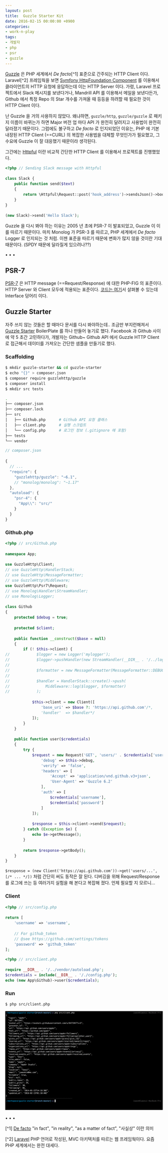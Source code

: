 ```yaml
---
layout: post
title:  Guzzle Starter Kit
date: 2016-02-15 00:00:00 +0900
categories:
- work-n-play
tags:
- 개발자
- php
- psr
- guzzle
---
```

[Guzzle](http://docs.guzzlephp.org/en/latest/) 은 PHP 세계에서 *De facto*[^1] 표준으로 간주되는 HTTP Client 이다. Laravel[^2] 프레임웍을 보면 [Symfony HttpFoundation Component](https://github.com/symfony/http-foundation) 를 이용해서 클라이언트의 HTTP 요청에 응답하는데 이는 HTTP Server 이다. 가령, Laravel 프로젝트에서 Slack 메시지를 보낸다거나, Mandrill API 를 이용해서 메일을 보낸다든가, Github 에서 특정 Repo 의 Star 개수를 가져올 때 등등을 하려할 때 필요한 것이 HTTP Client 이다.

난 Guzzle 을 거의 사용하지 않았다. 왜냐하면, `guzzle/http`, `guzzle/guzzle` 로 패키지 이름이 바뀌는가 하면 Major 버전 업 마다 API 가 완전히 달려지고 사용법이 완전히 달라졌기 때문이다. 그럼에도 불구하고 *De facto* 로 인지되었던 이유는, PHP 에 기본 내장된 HTTP Client (==CURL) 의 복잡한 사용법을 대체할 무엇인가가 필요했고, 그 수요에 Guzzle 이 잘 대응했기 때문이라 생각된다.

그간에는 [Httpful](https://github.com/nategood/httpful) 이란 비교적 간단한 HTTP Client 를 이용해서 프로젝트를 진행했었다.

```php
<?php // Sending Slack message with Httpful

class Slack {
    public function send($text)
    {
        return \Httpful\Request::post('hook_address')->sendsJson()->body(['text' => $text])->send();    
    }
}

(new Slack)->send('Hello Slack');
```

Guzzle 을 다시 봐야 하는 이유는 2005 년 초에 PSR-7 이 발표되었고, Guzzle 이 이를 따르기 때문이다. 마치 Monolog 가 PSR-3 를 따르고, PHP 세계에서 *De facto* Logger 로 인지되는 것 처럼. 이젠 표준을 따르기 때문에 변화가 많지 않을 것이란 기대 때문이다. (SPDY 때문에 달라질게 있으려나??)

<!--more-->
<div class="spacer">• • •</div>

## PSR-7

[PSR-7](http://www.php-fig.org/psr/psr-7/) 은 HTTP message (==Request/Response) 에 대한 PHP-FIG 의 표준이다. HTTP Server 와 Client 모두에 적용되는 표준이다. [코드는 여기](https://github.com/php-fig/http-message)서 살펴볼 수 있는데 Interface 덩어리 이다.

## Guzzle Starter

자주 쓰지 않는 것들은 할 때마다 문서를 다시 봐야하는데.. 조금만 부지런해져서 [Guzzle Starter](https://github.com/appkr/guzzle-starter) BoilerPlate 를 하나 만들어 놓기로 했다. Facebook 과 Github 사이에 약 5 초간 고민하다가, 개발자는 Github~ Github API 에서 Guzzle HTTP Client 로 접근해서 데이터를 가져오는 간단한 샘플을 만들기로 했다.  

### Scaffolding

```bash
$ mkdir guzzle-starter && cd guzzle-starter
$ echo "{}" > composer.json
$ composer require guzzlehttp/guzzle
$ composer install
$ mkdir src tests
```

```bash
.
├── composer.json
├── composer.lock
├── src
│   ├── Github.php      # Github API 요청 클래스
│   ├── client.php      # 실행 스크립트
│   └── config.php      # 로그인 정보 (.gitignore 에 포함)
├── tests
└── vendor
```

```javascript
// composer.json

{
  // ...
  "require": {
    "guzzlehttp/guzzle": "~6.1",
    // "monolog/monolog": "~1.17"
  },
  "autoload": {
    "psr-4": {
      "App\\": "src/"
    }
  }
}
```

### Github.php

```php
<?php // src/Github.php

namespace App;

use GuzzleHttp\Client;
// use GuzzleHttp\HandlerStack;
// use GuzzleHttp\MessageFormatter;
// use GuzzleHttp\Middleware;
use GuzzleHttp\Psr7\Request;
// use Monolog\Handler\StreamHandler;
// use Monolog\Logger;

class Github
{
    protected $debug = true;

    protected $client;

    public function __construct($base = null)
    {
        if (! $this->client) {
//            $logger = new Logger('mylogger');
//            $logger->pushHandler(new StreamHandler(__DIR__ . '/../logs/log.txt'));
//
//            $formatter = new MessageFormatter(MessageFormatter::DEBUG);
//
//            $handler = HandlerStack::create()->push(
//                Middleware::log($logger, $formatter)
//            );

            $this->client = new Client([
                'base_uri' => $base ?: 'https://api.github.com'/*,
                'handler'  => $handler*/
            ]);
        }
    }

    public function user($credentials)
    {
        try {
            $request = new Request('GET', 'users/' . $credentials['username'], [
                'debug' => $this->debug,
                'verify' => 'false',
                'headers' => [
                    'Accept' => 'application/vnd.github.v3+json',
                    'User-Agent' => 'Guzzle 6.2'
                ],
                'auth' => [
                    $credentials['username'],
                    $credentials['password']
                ]
            ]);

            $response = $this->client->send($request);
        } catch (Exception $e) {
            echo $e->getMessage();
        }

        return $response->getBody();
    }
}
```

`$response = (new Client('https://api.github.com'))->get('users/...', [/* ... */])` 처럼 간단히 써도 동작은 잘 된다. 디버깅을 위해 Request/Response 를 로그에 쓰는 등 여러가지 실험을 해 본다고 복잡해 졌다. 언제 필요할 지 모르니...

### Client

```php 
<?php // src/config.php

return [
    'username' => 'username',
    
    // For github_token
    // @see https://github.com/settings/tokens
    'password' => 'github_token'
];
```

```php
<?php // src/client.php

require __DIR__ . '/../vendor/autoload.php';
$credentials = include(__DIR__ . '/./config.php');
echo (new App\Github)->user($credentials);
```

### Run

```bash
$ php src/client.php
```

[![](/images/2016-02-15-img-01.png)](/images/2016-02-15-img-01.png)

<div class="spacer">• • •</div>

[^1] [De facto](https://en.wikipedia.org/wiki/De_facto) "in fact", "in reality", "as a matter of fact", "사실상" 이란 의미

[^2] [Laravel](https://laravel.com/) PHP 언어로 작성된, MVC 아키텍처를 따르는 웹 프레임웍이다. 요즘 PHP 세계에서는 완전 대세다.
